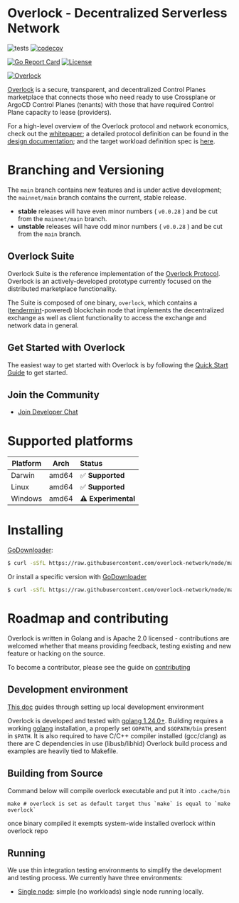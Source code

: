 # Overlock - Decentralized Serverless Network

![tests](https://github.com/overlock-network/node/workflows/tests/badge.svg)
[![codecov](https://codecov.io/github/overlock-network/node/coverage.svg?branch=main)](https://codecov.io/github/overlock-network/node?branch=main)

[![Go Report Card](https://goreportcard.com/badge/github.com/overlock-network/node)](https://goreportcard.com/report/github.com/overlock-network/node)
[![License](https://img.shields.io/badge/License-Apache%202.0-blue.svg)](https://opensource.org/licenses/Apache-2.0)

[![Overlock](_docs/img/logo-label-black.svg "Overlock")](#overview)

[Overlock](https://overlock.network) is a secure, transparent, and decentralized Control Planes marketplace that connects those who need ready to use Crossplane or ArgoCD Control Planes (tenants) with those that have required Control Plane capacity to lease (providers).

For a high-level overview of the Overlock protocol and network economics, check out the [whitepaper](https://ipfs.io/ipfs/QmVwsi5kTrg7UcUEGi5UfdheVLBWoHjze2pHy4tLqYvLYv); a detailed protocol definition can be 
found in the [design documentation](https://docs.overlock.network); and the target workload definition spec is [here](https://docs.overlock.network/sdl).

# Branching and Versioning

The `main` branch contains new features and is under active development; the `mainnet/main` branch contains the current, stable release.

* **stable** releases will have even minor numbers ( `v0.0.28` ) and be cut from the `mainnet/main` branch.
* **unstable** releases will have odd minor numbers ( `v0.0.28` ) and be cut from the `main` branch.

## Overlock Suite

Overlock Suite is the reference implementation of the [Overlock Protocol](https://overlock.network/docs/OverlockWhitepaper.pdf). Overlock is an actively-developed prototype currently focused on the distributed marketplace functionality.

The Suite is composed of one binary, `overlock`, which contains a ([tendermint](https://github.com/tendermint/tendermint)-powered) blockchain node that
implements the decentralized exchange as well as client functionality to access the exchange and network data in general.

## Get Started with Overlock

The easiest way to get started with Overlock is by following the [Quick Start Guide](https://docs.overlock.network/guides/deploy) to get started. 

## Join the Community

- [Join Developer Chat](https://discord.gg/amQZEMFbTe)

# Supported platforms

Platform | Arch | Status
--- | --- | :---
Darwin | amd64 | ✅ **Supported**
Linux | amd64 | ✅ **Supported**
Windows | amd64 | ⚠️ **Experimental**

# Installing

[GoDownloader](https://github.com/goreleaser/godownloader):

```sh
$ curl -sSfL https://raw.githubusercontent.com/overlock-network/node/main/install.sh | sh
```

Or install a specific version with [GoDownloader](https://github.com/goreleaser/godownloader)

```sh
$ curl -sSfL https://raw.githubusercontent.com/overlock-network/node/main/install | sh -s -- v0.22.0
```

# Roadmap and contributing

Overlock is written in Golang and is Apache 2.0 licensed - contributions are welcomed whether that means providing feedback, testing existing and new feature or hacking on the source.

To become a contributor, please see the guide on [contributing](CONTRIBUTING.md)

## Development environment
[This doc](https://github.com/overlock-network/node/blob/main/docs/development-environment.md) guides through setting up local development environment

Overlock is developed and tested with [golang 1.24.0+](https://golang.org/). 
Building requires a working [golang](https://golang.org/) installation, a properly set `GOPATH`, and `$GOPATH/bin` present in `$PATH`.
It is also required to have C/C++ compiler installed (gcc/clang) as there are C dependencies in use (libusb/libhid)
Overlock build process and examples are heavily tied to Makefile.


## Building from Source
Command below will compile overlock executable and put it into `.cache/bin`
```shell
make # overlock is set as default target thus `make` is equal to `make overlock`
```
once binary compiled it exempts system-wide installed overlock within overlock repo

## Running

We use thin integration testing environments to simplify
the development and testing process. We currently have three environments:

* [Single node](start.sh): simple (no workloads) single node running locally.